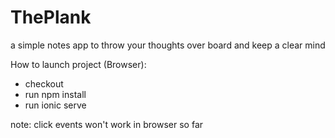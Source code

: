 # ThePlank
a simple notes app to throw your thoughts over board and keep a clear mind

How to launch project (Browser):
- checkout
- run npm install
- run ionic serve

note: click events won't work in browser so far
